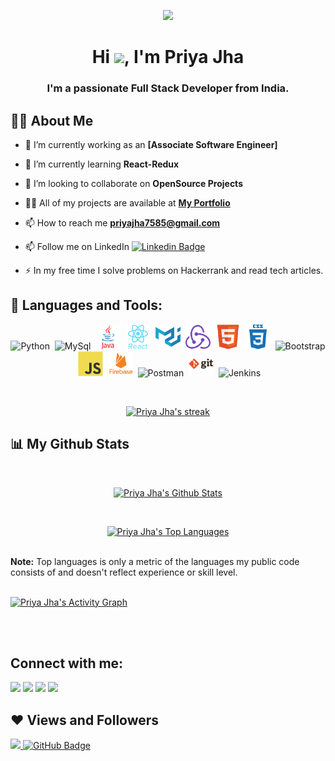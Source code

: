 <p align="center"><img width="40%" height="auto" src="https://media.istockphoto.com/vectors/woman-with-laptop-sitting-in-nature-and-leaves-concept-illustration-vector-id1139913278?k=20&m=1139913278&s=170667a&w=0&h=uUWuSfPL_zf-Nc16yzFsSDVp5igLwbUXrzu-OyfBx1M="/></p>

<h1 align="center">Hi <img src="https://raw.githubusercontent.com/MartinHeinz/MartinHeinz/master/wave.gif" width="30px">, I'm Priya Jha</h1>
<h3 align="center">I'm a passionate Full Stack Developer from India.</h3>


## 🙋‍♂️ About Me

- 🔭 I’m currently working as an **[Associate Software Engineer]**

- 🌱 I’m currently learning **React-Redux**

- 👯 I’m looking to collaborate on **OpenSource Projects**

- 👨‍💻 All of my projects are available at **[My Portfolio](https://priya-jha-portfolio.netlify.app/)**

- 📫 How to reach me **priyajha7585@gmail.com**

- 📫 Follow me on LinkedIn [![Linkedin Badge](https://img.shields.io/badge/-priyajha-blue?style=flat&logo=Linkedin&logoColor=white)](https://www.linkedin.com/in/priyajha7585)

- ⚡ In my free time I solve problems on Hackerrank and read tech articles.

## 🚀 Languages and Tools:

<p align="center">
<img src="https://img.icons8.com/color/48/000000/python.png" title="Python" alt="Python" width="40" height="40"/>&nbsp;
    <img src="https://img.icons8.com/fluent/50/000000/mysql-logo.png" title="MySql" alt="MySql" width="40" height="40"/>&nbsp;
<img src="https://github.com/devicons/devicon/blob/master/icons/java/java-original-wordmark.svg" title="Java" alt="Java" width="40" height="40"/>&nbsp;
<img src="https://github.com/devicons/devicon/blob/master/icons/react/react-original-wordmark.svg" title="React" alt="React" width="40" height="40"/>&nbsp;
<img src="https://github.com/devicons/devicon/blob/master/icons/materialui/materialui-original.svg" title="Material UI" alt="Material UI" width="40" height="40"/>&nbsp;
<img src="https://github.com/devicons/devicon/blob/master/icons/redux/redux-original.svg" title="Redux" alt="Redux " width="40" height="40"/>&nbsp;
<img src="https://github.com/devicons/devicon/blob/master/icons/html5/html5-original.svg" title="HTML5" alt="HTML" width="40" height="40"/>&nbsp;
<img src="https://github.com/devicons/devicon/blob/master/icons/css3/css3-plain-wordmark.svg"  title="CSS3" alt="CSS" width="40" height="40"/>&nbsp;
<img src="https://img.icons8.com/color/48/000000/bootstrap.png" alt="Bootstrap" width="40" height="40"/>&nbsp;
<img src="https://github.com/devicons/devicon/blob/master/icons/javascript/javascript-original.svg" title="JavaScript" alt="JavaScript" width="40" height="40"/>&nbsp;
<img src="https://github.com/devicons/devicon/blob/master/icons/firebase/firebase-plain-wordmark.svg" title="Firebase" alt="Firebase" width="40" height="40"/>&nbsp;
<img src="https://www.vectorlogo.zone/logos/getpostman/getpostman-icon.svg" title="Postman"  alt="Postman" width="40" height="40"/>&nbsp;
<img src="https://github.com/devicons/devicon/blob/master/icons/git/git-original-wordmark.svg" title="Git" alt="Git" width="40" height="40"/>&nbsp;
<img src="https://www.vectorlogo.zone/logos/jenkins/jenkins-icon.svg" title="Jenkins" alt="Jenkins" width="40" height="40"/>&nbsp;
</p>

<!-- [![React Badge](https://img.shields.io/badge/-React-61DBFB?style=for-the-badge&labelColor=black&logo=react&logoColor=61DBFB)](#)  [![Javascript Badge](https://img.shields.io/badge/-Javascript-F0DB4F?style=for-the-badge&labelColor=black&logo=javascript&logoColor=F0DB4F)](#) [![Typescript Badge](https://img.shields.io/badge/-Typescript-007acc?style=for-the-badge&labelColor=black&logo=typescript&logoColor=007acc)](#) [![Nodejs Badge](https://img.shields.io/badge/-Nodejs-3C873A?style=for-the-badge&labelColor=black&logo=node.js&logoColor=3C873A)](#) [![GraphQL Badge](https://img.shields.io/badge/-GraphQl-e535ab?style=for-the-badge&labelColor=black&logo=node.js&logoColor=e535ab)](#) -->
<br/>

<p align="center">
    <a href="https://github.com/Priyajha7585/github-readme-streak-stats">
        <img title="🔥 Get streak stats for your profile at git.io/streak-stats" alt="Priya Jha's streak" src="https://github-readme-streak-stats.herokuapp.com/?user=Priyajha7585&theme=blux&hide_border=true"/>
    </a>
</p>

## 📊 My Github Stats

  <br/>
    <p align="center"><a href="https://github.com/Priyajha7585/github-readme-stats"><img alt="Priya Jha's Github Stats" src="https://github-readme-stats.vercel.app/api?username=Priyajha7585&show_icons=true&count_private=true&theme=react&hide_border=true" /></a></p><br/>
  <p align="center"><a href="https://github.com/Priyajha7585/github-readme-stats"><img alt="Priya Jha's Top Languages" src="https://github-readme-stats.vercel.app/api/top-langs/?username=Priyajha7585&langs_count=8&count_private=true&layout=compact&theme=react&hide_border=true" width="50%" /></a></p>
  <br/>
  <b>Note:</b> Top languages is only a metric of the languages my public code consists of and doesn't reflect experience or skill level.


<br/>
<br/>

<a href="https://github.com/Priyajha7585/github-readme-activity-graph"><img alt="Priya Jha's Activity Graph" src="https://activity-graph.herokuapp.com/graph?username=Priyajha7585&bg_color=0D1117&color=5BCDEC&line=5BCDEC&point=FFFFFF&hide_border=true" /></a>

<br/>
<br/>

## Connect with me:
<p align="left">

<a href = "https://www.linkedin.com/in/priyajha7585/"><img src="https://img.icons8.com/fluent/48/000000/linkedin.png"/></a>
<a href = "#"><img src="https://img.icons8.com/fluent/48/000000/twitter.png"/></a>
<a href = "#"><img src="https://img.icons8.com/fluent/48/000000/instagram-new.png"/></a>
<a href = "#"><img src="https://img.icons8.com/color/48/000000/youtube-play.png"/></a>

</p>

## ❤ Views and Followers
<a href="https://github.com/Meghna-DAS/github-profile-views-counter">
    <img src="https://komarev.com/ghpvc/?username=Priyajha7585">
</a>
<a href="https://github.com/Priyajha7585?tab=followers"><img src="https://img.shields.io/github/followers/Priyajha7585?label=Followers&style=social" alt="GitHub Badge"></a>
